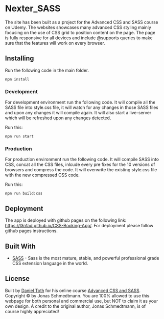 # Nexter_SASS

The site has been built as a project for the Advanced CSS and SASS course on Udemy. The websites showcases many advanced CSS styling mainly focusing on the use of CSS grid to position content on the page. The page is fully responsive for all devices and include @supports queries to make sure that the features will work on every browser.

## Installing

Run the following code in the main folder.

```
npm install
```

### Development

For development environment run the following code. It will compile all the SASS file into style.css file, it will watch for any changes in those SASS files and upon any changes it will compile again. It will also start a live-server which will be refreshed upon any changes detected.

Run this:

```
npm run start
```

### Production

For production environment run the following code. It will compile SASS into CSS, concat all the CSS files, inlcude every pre fixes for the 10 versions of browsers and compress the code. It will overwrite the existing style.css file with the new compressed CSS code.

Run this:

```
npm run build:css
```

## Deployment

The app is deployed with github pages on the following link: https://l3n1ad.github.io/CSS-Booking-App/. For deployment please follow github pages instructions. 

## Built With

* [SASS](https://sass-lang.com/) - Sass is the most mature, stable, and powerful professional grade CSS extension language in the world.

## License

Built by [Daniel Toth](https://www.linkedin.com/in/danieltoth0910/) for his online course [Advanced CSS and SASS](https://www.udemy.com/course/advanced-css-and-sass/). Copyright &copy; by Jonas Schmedtmann. You are 100% allowed to use this webpage for both personal and commercial use, but NOT to claim it as your own design. A credit to the original author, Jonas Schmedtmann, is of course highly appreciated!

